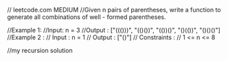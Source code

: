 // leetcode.com MEDIUM
//Given n pairs of parentheses, write a function to generate all combinations of well - formed parentheses.

//Example 1:
//Input: n = 3
//Output : ["((()))", "(()())", "(())()", "()(())", "()()()"]
//Example 2 :
//    Input : n = 1
//    Output : ["()"]
//    Constraints :
//    1 <= n <= 8

//my recursion solution